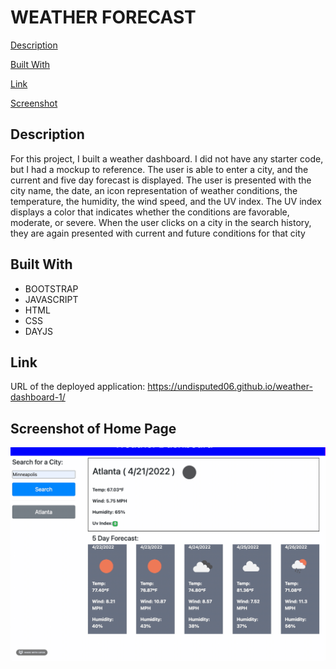# WEATHER FORECAST

[Description](#decription)


[Built With](#built-with)


[Link](#link)


[Screenshot](#screenshot-of-home-page)

## Description 

For this project, I built a weather dashboard. I did not have any starter code, but I had a mockup to reference. The user is able to enter a city, and the current and five  day forecast is displayed. The user is presented with the city name, the date, an icon representation of weather conditions, the temperature, the humidity, the wind speed, and the UV index. The UV index
displays a color that indicates whether the conditions are favorable, moderate, or severe. When the user clicks on a city in the search history, they are again presented with current and future conditions for that city

## Built With 
* BOOTSTRAP
* JAVASCRIPT
* HTML
* CSS
* DAYJS 


## Link

URL of the deployed application: https://undisputed06.github.io/weather-dashboard-1/
## Screenshot of Home Page

![Screenshot of Home Page](./assets/images/weather.gif)
